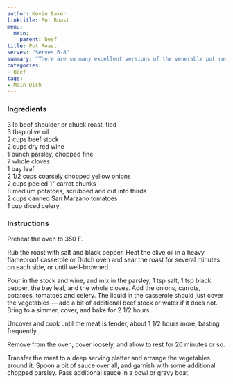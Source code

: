 ```yaml
---
author: Kevin Baker
linktitle: Pot Roast
menu:
  main:
    parent: beef
title: Pot Roast
serves: "Serves 6-8"
summary: "There are so many excellent versions of the venerable pot roast. This recipe is one of them."
categories:
- Beef
tags:
- Main Dish
---
```

### Ingredients

<div class="ingredient-list">

3 lb beef shoulder or chuck roast, tied  
3 tbsp olive oil  
2 cups beef stock  
2 cups dry red wine  
1 bunch parsley, chopped fine  
7 whole cloves  
1 bay leaf  
2 1/2 cups coarsely chopped yellow onions  
2 cups  peeled 1” carrot chunks  
8 medium potatoes, scrubbed and cut into thirds  
2 cups canned San Marzano tomatoes   
1 cup diced celery   

</div>

### Instructions
Preheat the oven to 350 F.

Rub the roast with salt and black pepper.  Heat the olive oil in a heavy flameproof casserole or Dutch oven and sear the roast for several minutes on each side, or until well-browned.

Pour in the stock and wine, and mix in the parsley, 1 tsp salt, 1 tsp black pepper, the bay leaf, and the whole cloves.  Add the onions, carrots, potatoes, tomatoes and celery. The liquid in the casserole should just cover the vegetables — add a bit of additional beef stock or water if it does not. Bring to a simmer, cover, and bake for 2 1/2 hours.

Uncover and cook until the meat is tender, about 1 1/2 hours more, basting frequently.

Remove from the oven, cover loosely, and allow to rest for 20 minutes or so.

Transfer the meat to a deep serving platter and arrange the vegetables around it. Spoon a bit of sauce over all, and garnish with some additional chopped parsley. Pass additional sauce in a bowl or gravy boat.
